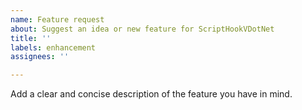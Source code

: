 ```yaml
---
name: Feature request
about: Suggest an idea or new feature for ScriptHookVDotNet
title: ''
labels: enhancement
assignees: ''

---
```


Add a clear and concise description of the feature you have in mind.

